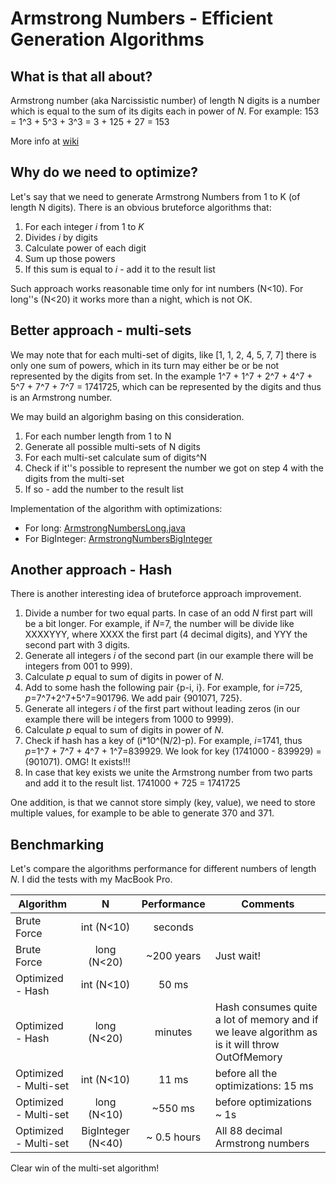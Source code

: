 # Armstrong Numbers - Efficient Generation Algorithms

## What is that all about?

Armstrong number (aka Narcissistic number) of length N digits is a number which is equal to the sum of its digits each in power of *N*. For example: 153 = 1^3 + 5^3 + 3^3 = 3 + 125 + 27 = 153

More info at [wiki](https://en.wikipedia.org/wiki/Narcissistic_number)

## Why do we need to optimize?

Let's say that we need to generate Armstrong Numbers from 1 to K (of length N digits). There is an obvious bruteforce algorithms that:

1. For each integer *i* from 1 to *K*
2. Divides *i* by digits
3. Calculate power of each digit
4. Sum up those powers
5. If this sum is equal to *i* - add it to the result list
 
Such approach works reasonable time only for int numbers (N<10). For long''s (N<20) it works more than a night, which is not OK.

## Better approach - multi-sets

We may note that for each multi-set of digits, like [1, 1, 2, 4, 5, 7, 7] there is only one sum of powers, which in its turn may either be or be not represented by the digits from set. In the example 1^7 + 1^7 + 2^7 + 4^7 + 5^7 + 7^7 + 7^7 = 1741725, which can be represented by the digits and thus is an Armstrong number.

We may build an algorighm basing on this consideration.

1. For each number length from 1 to N
2. Generate all possible multi-sets of N digits
3. For each multi-set calculate sum of digits^N
4. Check if it''s possible to represent the number we got on step 4 with the digits from the multi-set
5. If so - add the number to the result list

Implementation of the algorithm with optimizations:
* For long: [ArmstrongNumbersLong.java](https://github.com/shamily/ArmstrongNumbers/blob/master/ArmstrongNumbersLong.java)
* For BigInteger: [ArmstrongNumbersBigInteger](https://github.com/shamily/ArmstrongNumbers/blob/master/ArmstrongNumbersBigInteger.java)

## Another approach - Hash

There is another interesting idea of bruteforce approach improvement. 

1. Divide a number for two equal parts. In case of an odd *N* first part will be a bit longer. For example, if *N*=7, the number will be divide like XXXXYYY, where XXXX the first part (4 decimal digits), and YYY the second part with 3 digits.
2. Generate all integers *i* of the second part (in our example there will be integers from 001 to 999).
3. Calculate *p* equal to sum of digits in power of *N*.
4. Add to some hash the following pair {p-i, i}. For example, for *i*=725, *p*=7^7+2^7+5^7=901796. We add pair {901071, 725}.
5. Generate all integers *i* of the first part without leading zeros (in our example there will be integers from 1000 to 9999).
6. Calculate *p* equal to sum of digits in power of *N*.
7. Check if hash has a key of (i\*10^(N/2)-p). For example, *i*=1741, thus *p*=1^7 + 7^7 + 4^7 + 1^7=839929. We look for key (1741000 - 839929) = (901071). OMG! It exists!!!
8. In case that key exists we unite the Armstrong number from two parts and add it to the result list. 1741000 + 725 = 1741725

One addition, is that we cannot store simply (key, value), we need to store multiple values, for example to be able to generate 370 and 371.

## Benchmarking

Let's compare the algorithms performance for different numbers of length *N*. I did the tests with my MacBook Pro.

| Algorithm   | N           | Performance  | Comments |
| ------------- |:-------------:| :-----:| -----|
| Brute Force   | int (N<10)  | seconds | |
| Brute Force   | long (N<20) |   ~200 years | Just wait! |
| Optimized - Hash | int (N<10)  |    50 ms | |
| Optimized - Hash | long (N<20)  |    minutes | Hash consumes quite a lot of memory and if we leave algorithm as is it will throw OutOfMemory |
| Optimized - Multi-set | int (N<10)  |    11 ms | before all the optimizations: 15 ms |
| Optimized - Multi-set | long (N<10)  |    ~550 ms | before optimizations ~ 1s |
| Optimized - Multi-set | BigInteger (N<40)  |    ~ 0.5 hours | All 88 decimal Armstrong numbers   |

Clear win of the multi-set algorithm!

